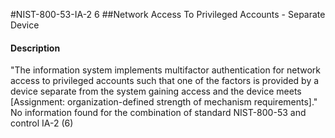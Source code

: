 #NIST-800-53-IA-2 6
##Network Access To Privileged Accounts - Separate Device
#### Description
"The information system implements multifactor authentication for network access to privileged accounts such that one of the factors is provided by a device separate from the system gaining access and the device meets [Assignment: organization-defined strength of mechanism requirements]."
No information found for the combination of standard NIST-800-53 and control IA-2 (6)

